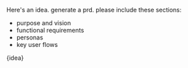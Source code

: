 Here's an idea. generate a prd. please include these sections:
* purpose and vision
* functional requirements
* personas
* key user flows

{idea}